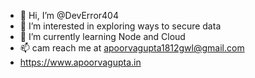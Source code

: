 - 👋 Hi, I’m @DevError404
- 👀 I’m interested in exploring ways to secure data
- 🌱 I’m currently learning Node and Cloud
- 📫 cam reach me at apoorvagupta1812gwl@gmail.com
- https://www.apoorvagupta.in

<!---
DevError404/DevError404 is a ✨ special ✨ repository because its `README.md` (this file) appears on your GitHub profile.
You can click the Preview link to take a look at your changes.
--->
